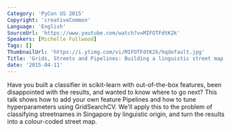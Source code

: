 ```yaml
---
Category: 'PyCon US 2015'
Copyright: 'creativeCommon'
Language: 'English'
SourceUrl: 'https://www.youtube.com/watch?v=MIFOTFdtK2k'
Speakers: [Michelle Fullwood]
Tags: []
ThumbnailUrl: 'https://i.ytimg.com/vi/MIFOTFdtK2k/hqdefault.jpg'
Title: 'Grids, Streets and Pipelines: Building a linguistic street map with scikit-learn'
date: '2015-04-11'
---
```

Have you built a classifier in scikit-learn with out-of-the-box features, been disappointed with the results, and wanted to know where to go next? This talk shows how to add your own feature Pipelines and how to tune hyperparameters using GridSearchCV. We'll apply this to the problem of classifying streetnames in Singapore by linguistic origin, and turn the results into a colour-coded street map.

